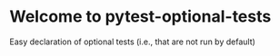 # Welcome to pytest-optional-tests

Easy declaration of optional tests (i.e., that are not run by default)
